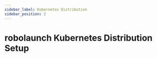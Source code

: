 ```yaml
---
sidebar_label: Kubernetes Distribution
sidebar_position: 2
---
```

# robolaunch Kubernetes Distribution Setup